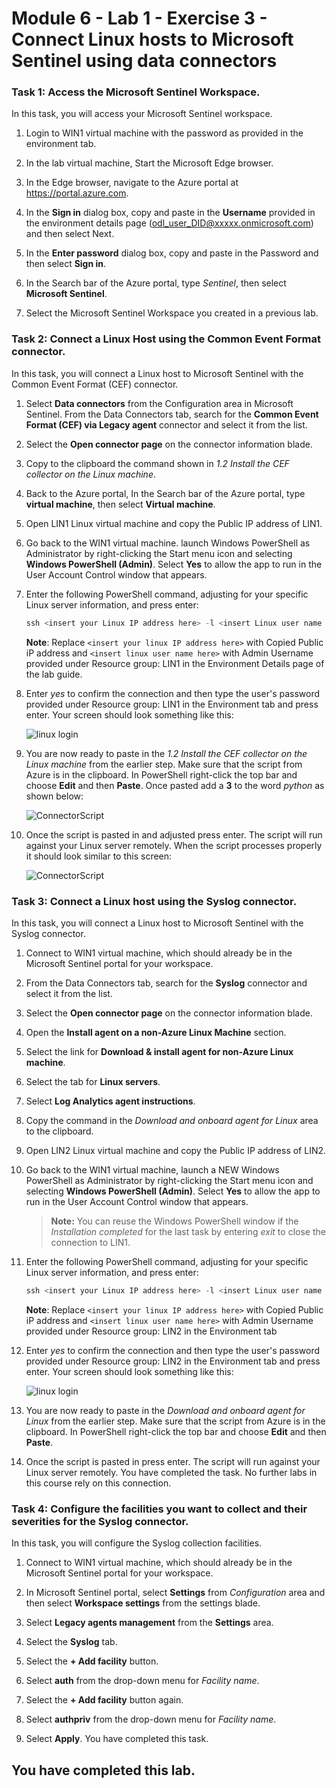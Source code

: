 # Module 6 - Lab 1 - Exercise 3 - Connect Linux hosts to Microsoft Sentinel using data connectors

### Task 1: Access the Microsoft Sentinel Workspace.

In this task, you will access your Microsoft Sentinel workspace.

1. Login to WIN1 virtual machine with the password as provided in the environment tab.

1. In the lab virtual machine, Start the Microsoft Edge browser.

1. In the Edge browser, navigate to the Azure portal at https://portal.azure.com.

1. In the **Sign in** dialog box, copy and paste in the **Username** provided in the environment details page (odl_user_DID@xxxxx.onmicrosoft.com) and then select Next.

1. In the **Enter password** dialog box, copy and paste in the Password and then select **Sign in**.

1. In the Search bar of the Azure portal, type *Sentinel*, then select **Microsoft Sentinel**.

1. Select the Microsoft Sentinel Workspace you created in a previous lab.

### Task 2: Connect a Linux Host using the Common Event Format connector.

In this task, you will connect a Linux host to Microsoft Sentinel with the Common Event Format (CEF) connector.

1. Select **Data connectors** from the Configuration area in Microsoft Sentinel.  From the Data Connectors tab, search for the **Common Event Format (CEF) via Legacy agent** connector and select it from the list.

1. Select the **Open connector page** on the connector information blade.

1. Copy to the clipboard the command shown in *1.2 Install the CEF collector on the Linux machine*.

1. Back to the Azure portal, In the Search bar of the Azure portal, type **virtual machine**, then select **Virtual machine**.

1. Open LIN1 Linux virtual machine and copy the Public IP address of LIN1.

1. Go back to the WIN1 virtual machine. launch Windows PowerShell as Administrator by right-clicking the Start menu icon and selecting **Windows PowerShell (Admin)**. Select **Yes** to allow the app to run in the User Account Control window that appears.

1. Enter the following PowerShell command, adjusting for your specific Linux server information, and press enter:

    ```PowerShell
    ssh <insert your Linux IP address here> -l <insert Linux user name here>
    ```
   **Note**: Replace `<insert your linux IP address here>` with Copied Public iP address and `<insert linux user name here>` with Admin Username provided under Resource group: LIN1 in the Environment Details page of the lab guide.

1. Enter *yes* to confirm the connection and then type the user's password provided under Resource group: LIN1 in the Environment tab and press enter. Your screen should look something like this:

   ![linux login](../Media/SC-200-img12.png)

1. You are now ready to paste in the *1.2 Install the CEF collector on the Linux machine* from the earlier step. Make sure that the script from Azure is in the clipboard. In PowerShell right-click the top bar and choose **Edit** and then **Paste**. Once pasted add a **3** to the word *python* as shown below:

   ![ConnectorScript](../Media/ConnectorScript.png)


1. Once the script is pasted in and adjusted press enter. The script will run against your Linux server remotely. When the script processes properly it should look similar to this screen:

   ![ConnectorScript](../Media/LinuxConnected.png)


### Task 3: Connect a Linux host using the Syslog connector.

In this task, you will connect a Linux host to Microsoft Sentinel with the Syslog connector.

1. Connect to WIN1 virtual machine, which should already be in the Microsoft Sentinel portal for your workspace.  

1. From the Data Connectors tab, search for the **Syslog** connector and select it from the list.

1. Select the **Open connector page** on the connector information blade.

1. Open the **Install agent on a non-Azure Linux Machine** section.

1. Select the link for **Download & install agent for non-Azure Linux machine**. 

1. Select the tab for **Linux servers**.

1. Select **Log Analytics agent instructions**.

1. Copy the command in the *Download and onboard agent for Linux* area to the clipboard.
   
1. Open LIN2 Linux virtual machine and copy the Public IP address of LIN2.

1. Go back to the WIN1 virtual machine, launch a NEW Windows PowerShell as Administrator by right-clicking the Start menu icon and selecting **Windows PowerShell (Admin)**. Select **Yes** to allow the app to run in the User Account Control window that appears.

   >**Note:** You can reuse the Windows PowerShell window if the *Installation completed* for the last task by entering *exit* to close the connection to LIN1.

1. Enter the following PowerShell command, adjusting for your specific Linux server information, and press enter:

    ```PowerShell
    ssh <insert your Linux IP address here> -l <insert Linux user name here>
    ```

   **Note**: Replace `<insert your linux IP address here>` with Copied Public iP address and `<insert linux user name here>` with Admin Username provided under Resource group: LIN2 in the Environment tab
   
1. Enter *yes* to confirm the connection and then type the user's password provided under Resource group: LIN2 in the Environment tab and press enter. Your screen should look something like this:

   ![linux login](../Media/SC-200-img12.png)

1. You are now ready to paste in the *Download and onboard agent for Linux* from the earlier step. Make sure that the script from Azure is in the clipboard. In PowerShell right-click the top bar and choose **Edit** and then **Paste**.

1. Once the script is pasted in press enter. The script will run against your Linux server remotely. You have completed the task. No further labs in this course rely on this connection.


### Task 4: Configure the facilities you want to collect and their severities for the Syslog connector.

In this task, you will configure the Syslog collection facilities.

1. Connect to WIN1 virtual machine, which should already be in the Microsoft Sentinel portal for your workspace.

1. In Microsoft Sentinel portal, select **Settings** from *Configuration* area and then select **Workspace settings** from the settings blade.

1. Select **Legacy agents management** from the **Settings** area.

1. Select the **Syslog** tab.

1. Select the **+ Add facility** button.

1. Select **auth** from the drop-down menu for *Facility name*.

1. Select the **+ Add facility** button again.

1. Select **authpriv** from the drop-down menu for *Facility name*.

1. Select **Apply**.  You have completed this task.

## You have completed this lab.
